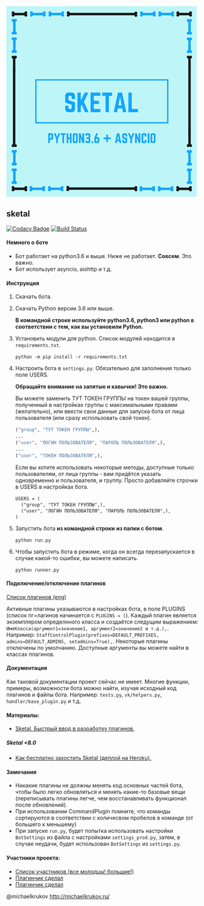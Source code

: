 ![Title](title.png)

## sketal

[![Codacy Badge](https://api.codacy.com/project/badge/Grade/1a5af7a2447a4f83838cb4ea9da0bb43)](https://www.codacy.com/app/m-krjukov/Sketal?utm_source=github.com&amp;utm_medium=referral&amp;utm_content=vk-brain/sketal&amp;utm_campaign=Badge_Grade) [![Build Status](https://travis-ci.org/vk-brain/sketal.svg?branch=master)](https://travis-ci.org/vk-brain/sketal)

#### Немного о боте
- Бот работает на python3.6 и выше. Ниже не работает. **Совсем**. Это важно.
- Бот использует asyncio, aiohttp и т.д.

#### Инструкция
1. Скачать бота.

2. Скачать Python версии 3.6 или выше.

   **В командной строке используйте python3.6, python3 или python в соответствии с тем, как вы установили Python.**

3. Установить модули для python. Список модулей находится в `requirements.txt`.
   ```
   python -m pip install -r requirements.txt
   ```

4. Настроить бота в `settings.py`. Обязательно для заполнения только поле USERS.

   **Обращайте внимание на запятые и кавычки! Это важно.**

   Вы можете заменить ТУТ ТОКЕН ГРУППЫ на токен вашей группы, полученный в настройках группы с максимальными правами (желательно), или ввести свои данные для запуска бота от лица пользователя (или сразу использовать свой токен).
   ```py
   ("group", "ТУТ ТОКЕН ГРУППЫ",),
   ...
   ("user", "ЛОГИН ПОЛЬЗОВАТЕЛЯ", "ПАРОЛЬ ПОЛЬЗОВАТЕЛЯ",),
   ...
   ("user", "ТОКЕН ПОЛЬЗОВАТЕЛЯ",),
   ```

   Если вы хотите использовать некоторые методы, доступные только пользователям, от лица группы - вам придётся указать одновременно и пользователя, и группу. Просто добавляйте строчки в USERS в настройках бота.
   ```
   USERS = (
     ("group", "ТУТ ТОКЕН ГРУППЫ",),
     ("user", "ЛОГИН ПОЛЬЗОВАТЕЛЯ", "ПАРОЛЬ ПОЛЬЗОВАТЕЛЯ",),
   )
   ```

5. Запустить бота **из командной строки** **из папки с ботом**.
   ```
   python run.py
   ```

6. Чтобы запустить бота в режиме, когда он всегда перезапускается в случае какой-то ошибки, вы можете написать.
   ```
   python runner.py
   ```

#### Подключение/отключение плагинов
[Список плагинов (eng)](PLUGINS.md)

Активные плагины указываются в настройках бота, в поле PLUGINS (список пг=лагинов начинается с `PLUGINS = (`). Каждый плагин является экземпляром определнного класса и создаётся следущим выражением: `ИмяКласса(аргумент1=значение1, аргумент2=значение2 и т.д.),`. Например: `StaffControlPlugin(prefixes=DEFAULT_PREFIXES, admins=DEFAULT_ADMINS, setadmins=True),`. Некоторые плагины отключены по умолчанию. Доступные аргументы вы можете найти в классах плагинов.

#### Документация
Как таковой документации проект сейчас не имеет. Многие функции, примеры, возможности бота можно найти, изучая исходный код плагинов и файлы бота. Например: `tests.py`, `vk/helpers.py`, `handler/base_plugin.py` и т.д.

#### Материалы:
- [Sketal. Быстрый ввод в разработку плагинов.](https://vk.com/@vkbraindev-quick-dev-start)

##### Sketal <8.0
- [Как бесплатно захостить Sketal (деплой на Heroku).](http://disonds.com/2018/01/31/razviertyvaniie-python-bota-sketal-dlia-vkontaktie-na-heroku/)

#### Замечания
-  Никакие плагины не должны менять код основных частей бота, чтобы было легко обновляться и менять какие-то базовые вещи (переписывать плагины легче, чем восстанавливать функционал после обновлений).
- При использовании CommandPlugin помните, что команды сортируются в соответствии с количесвом пробелов в команде (от большего к меньшему)
- При запуске `run.py`, будет попытка использовать настройки `BotSettings` из файла с настройками `settings_prod.py`, затем, в случае неудачи, будет использован `BotSettings` из `settings.py`.

#### Участники проекта:
- [Список участников (все молодцы! большие!)](https://github.com/vk-brain/sketal/graphs/contributors)
- [Плагинчик сделал](https://github.com/TumkasCor)
- [Плагинчик сделал](https://github.com/Lis1us)

@michaelkrukov http://michaelkrukov.ru/
